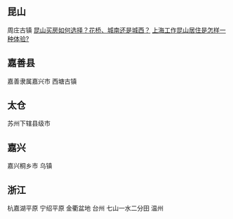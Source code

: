 
## 昆山 ##
周庄古镇
[昆山买房如何选择？花桥、城南还是城西？](https://zhuanlan.zhihu.com/p/33203631)
[上海工作昆山居住是怎样一种体验?](https://www.zhihu.com/question/27559338/answer/62972432)

## 嘉善县 ##
嘉善隶属嘉兴市
西塘古镇

## 太仓 ##
苏州下辖县级市

## 嘉兴 ##
嘉兴桐乡市 乌镇




## 浙江 ##
杭嘉湖平原
宁绍平原
金衢盆地
台州 七山一水二分田
温州